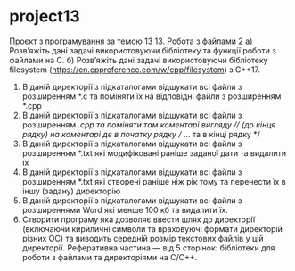 # project13
Проєкт з програмування за темою 13
13. Робота з файлами 2
а) Розв’яжіть дані задачі використовуючи бібліотеку <env> та функції
роботи з файлами на С.
б) Розв’яжіть дані задачі використовуючи бібліотеку filesystem
(https://en.cppreference.com/w/cpp/filesystem) з С++17.
1. В даній директорії з підкаталогами відшукати всі файли з
розширенням *.с та поміняти їх на відповідні файли з розширенням *.срр
2. В даній директорії з підкаталогами відшукати всі файли з
розширенням *.cpp та поміняти там коментарі вигляду // (до кінця рядку)
на коментарі де в початку рядку /* … та в кінці рядку */
3. В даній директорії з підкаталогами відшукати всі файли з
розширенням *.txt які модифіковані раніше заданої дати та видалити їх
4. В даній директорії з підкаталогами відшукати всі файли з
розширенням *.txt які створені раніше ніж рік тому та перенести їх в іншу
(задану) директорію
5. В даній директорії з підкаталогами відшукати всі файли з
розширеннями Word які менше 100 кб та видалити їх.
6. Створити програму яка дозволяє ввести шлях до директорії
(включаючи кириличні символи та враховуючі формати директорій різних
ОС) та виводить середній розмір текстових файлів у цій директорії.
Реферативна частина — від 5 сторінок: бібліотеки для роботи з
файлами та директоріями на С/С++.
